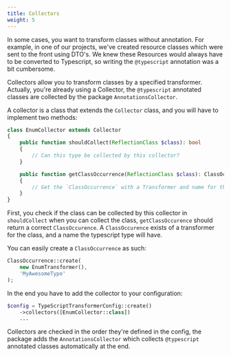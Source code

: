 ```yaml
---
title: Collectors
weight: 5
---
```


In some cases, you want to transform classes without annotation. For example, in one of our projects, we've created resource classes which were sent to the front using DTO's. We knew these Resources would always have to be converted to Typescript, so writing the `@typescript` annotation was a bit cumbersome.

Collectors allow you to transform classes by a specified transformer. Actually, you're already using a Collector, the `@typescript` annotated classes are collected by the package `AnnotationsCollector`.

A collector is a class that extends the `Collector` class, and you will have to implement two methods:

```php
class EnumCollector extends Collector
{
    public function shouldCollect(ReflectionClass $class): bool
    {
        // Can this type be collected by this collector?
    }

    public function getClassOccurrence(ReflectionClass $class): ClassOccurrence
    {
        // Get the `ClassOccurrence` with a Transformer and name for the type
    }
}
```

First, you check if the class can be collected by this collector in `shouldCollect` when you can collect the class, `getClassOccurence` should return a correct `ClassOccurence`. A `ClassOccurence` exists of a transformer for the class, and a name the typescript type will have.

You can easily create a `ClassOccurrence` as such:

```php
ClassOccurrence::create(
    new EnumTransformer(),
    'MyAwesomeType'
);
```

In the end you have to add the collector to your configuration:

```php
$config = TypeScriptTransformerConfig::create()
    ->collectors([EnumCollector::class])
	...
```

Collectors are checked in the order they're defined in the config, the package adds the `AnnotationsCollector` which collects `@typescript` annotated classes automatically at the end.
